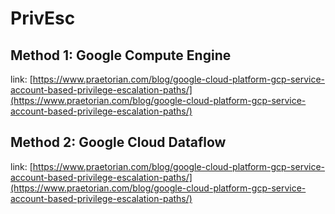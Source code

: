# PrivEsc

## Method 1: Google Compute Engine

link: [https://www.praetorian.com/blog/google-cloud-platform-gcp-service-account-based-privilege-escalation-paths/](https://www.praetorian.com/blog/google-cloud-platform-gcp-service-account-based-privilege-escalation-paths/)

## Method 2: Google Cloud Dataflow

link: [https://www.praetorian.com/blog/google-cloud-platform-gcp-service-account-based-privilege-escalation-paths/](https://www.praetorian.com/blog/google-cloud-platform-gcp-service-account-based-privilege-escalation-paths/)
